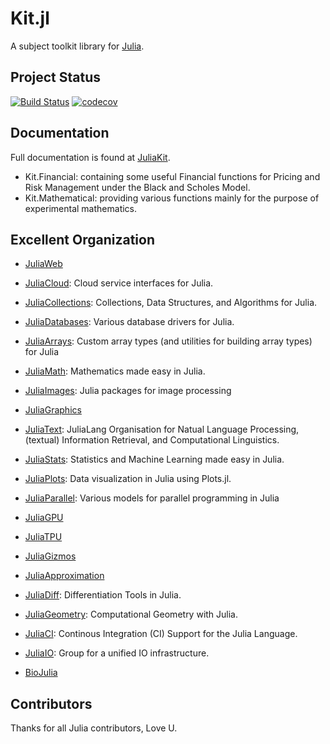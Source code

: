# Kit.jl

A subject toolkit library for [Julia](http://julialang.org/).

## Project Status
[![Build Status](https://travis-ci.org/juliakit/Kit.jl.svg?branch=master)](https://travis-ci.org/juliakit/Kit.jl)
[![codecov](https://codecov.io/gh/juliakit/Kit.jl/branch/master/graph/badge.svg)](https://codecov.io/gh/juliakit/Kit.jl)

## Documentation

Full documentation is found at [JuliaKit](https://docs.juliakit.org/latest/).

- Kit.Financial: containing some useful Financial functions for Pricing and Risk Management under the Black and Scholes Model.
- Kit.Mathematical: providing various functions mainly for the purpose of experimental mathematics.

## Excellent Organization

- [JuliaWeb](https://github.com/JuliaWeb)
- [JuliaCloud](https://github.com/JuliaCloud): Cloud service interfaces for Julia.
- [JuliaCollections](https://github.com/JuliaCollections): Collections, Data Structures, and Algorithms for Julia.
- [JuliaDatabases](https://github.com/JuliaDatabases): Various database drivers for Julia.
- [JuliaArrays](https://github.com/JuliaStats): Custom array types (and utilities for building array types) for Julia
- [JuliaMath](https://github.com/JuliaMath): Mathematics made easy in Julia.
- [JuliaImages](https://github.com/JuliaImages): Julia packages for image processing
- [JuliaGraphics](https://github.com/JuliaGraphics)
- [JuliaText](https://github.com/JuliaText): JuliaLang Organisation for Natual Language Processing, (textual) Information Retrieval, and Computational Linguistics.
- [JuliaStats](https://github.com/JuliaStats): Statistics and Machine Learning made easy in Julia.
- [JuliaPlots](https://github.com/JuliaPlots): Data visualization in Julia using Plots.jl.
- [JuliaParallel](https://github.com/JuliaParallel): Various models for parallel programming in Julia
- [JuliaGPU](https://github.com/JuliaGPU)
- [JuliaTPU](https://github.com/JuliaTPU)
- [JuliaGizmos](https://github.com/JuliaGizmos)
- [JuliaApproximation](https://github.com/JuliaApproximation)
- [JuliaDiff](https://github.com/JuliaDiff): Differentiation Tools in Julia.
- [JuliaGeometry](https://github.com/JuliaGeometry): Computational Geometry with Julia.
- [JuliaCI](https://github.com/JuliaCI): Continous Integration (CI) Support for the Julia Language.
- [JuliaIO](https://github.com/JuliaIO): Group for a unified IO infrastructure.

- [BioJulia](https://github.com/BioJulia)

## Contributors
Thanks for all Julia contributors, Love U.